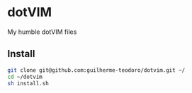 # dotVIM

My humble dotVIM files

## Install
``` bash
git clone git@github.com:guilherme-teodoro/dotvim.git ~/
cd ~/dotvim
sh install.sh
```
